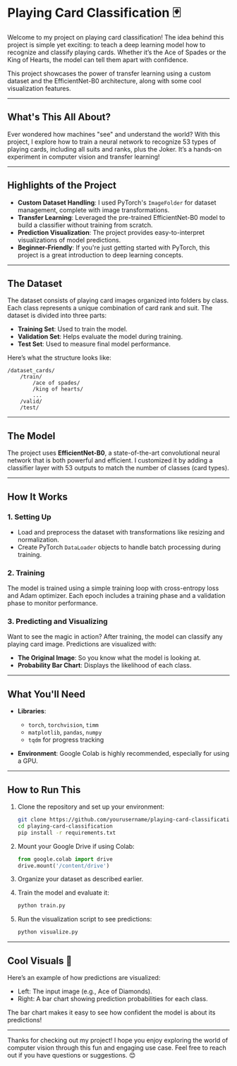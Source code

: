 
# Playing Card Classification 🃏

Welcome to my project on playing card classification! The idea behind this project is simple yet exciting: to teach a deep learning model how to recognize and classify playing cards. Whether it’s the Ace of Spades or the King of Hearts, the model can tell them apart with confidence. 

This project showcases the power of transfer learning using a custom dataset and the EfficientNet-B0 architecture, along with some cool visualization features.

---

## What's This All About?

Ever wondered how machines "see" and understand the world? With this project, I explore how to train a neural network to recognize 53 types of playing cards, including all suits and ranks, plus the Joker. It’s a hands-on experiment in computer vision and transfer learning!

---

## Highlights of the Project

- **Custom Dataset Handling**: I used PyTorch's `ImageFolder` for dataset management, complete with image transformations.
- **Transfer Learning**: Leveraged the pre-trained EfficientNet-B0 model to build a classifier without training from scratch.
- **Prediction Visualization**: The project provides easy-to-interpret visualizations of model predictions.
- **Beginner-Friendly**: If you're just getting started with PyTorch, this project is a great introduction to deep learning concepts.

---

## The Dataset

The dataset consists of playing card images organized into folders by class. Each class represents a unique combination of card rank and suit. The dataset is divided into three parts: 

- **Training Set**: Used to train the model.
- **Validation Set**: Helps evaluate the model during training.
- **Test Set**: Used to measure final model performance.

Here’s what the structure looks like:
```
/dataset_cards/
    /train/
        /ace of spades/
        /king of hearts/
        ...
    /valid/
    /test/
```

---

## The Model

The project uses **EfficientNet-B0**, a state-of-the-art convolutional neural network that is both powerful and efficient. I customized it by adding a classifier layer with 53 outputs to match the number of classes (card types).

---

## How It Works

### 1. Setting Up
- Load and preprocess the dataset with transformations like resizing and normalization.
- Create PyTorch `DataLoader` objects to handle batch processing during training.

### 2. Training
The model is trained using a simple training loop with cross-entropy loss and Adam optimizer. Each epoch includes a training phase and a validation phase to monitor performance.

### 3. Predicting and Visualizing
Want to see the magic in action? After training, the model can classify any playing card image. Predictions are visualized with:
- **The Original Image**: So you know what the model is looking at.
- **Probability Bar Chart**: Displays the likelihood of each class.

---

## What You'll Need

- **Libraries**:
    - `torch`, `torchvision`, `timm`
    - `matplotlib`, `pandas`, `numpy`
    - `tqdm` for progress tracking

- **Environment**: Google Colab is highly recommended, especially for using a GPU.

---

## How to Run This

1. Clone the repository and set up your environment:
    ```bash
    git clone https://github.com/yourusername/playing-card-classification.git
    cd playing-card-classification
    pip install -r requirements.txt
    ```

2. Mount your Google Drive if using Colab:
    ```python
    from google.colab import drive
    drive.mount('/content/drive')
    ```

3. Organize your dataset as described earlier.

4. Train the model and evaluate it:
    ```python
    python train.py
    ```

5. Run the visualization script to see predictions:
    ```python
    python visualize.py
    ```

---

## Cool Visuals 🎨

Here’s an example of how predictions are visualized:
- Left: The input image (e.g., Ace of Diamonds).
- Right: A bar chart showing prediction probabilities for each class.

The bar chart makes it easy to see how confident the model is about its predictions!

---


Thanks for checking out my project! I hope you enjoy exploring the world of computer vision through this fun and engaging use case. Feel free to reach out if you have questions or suggestions. 😊
